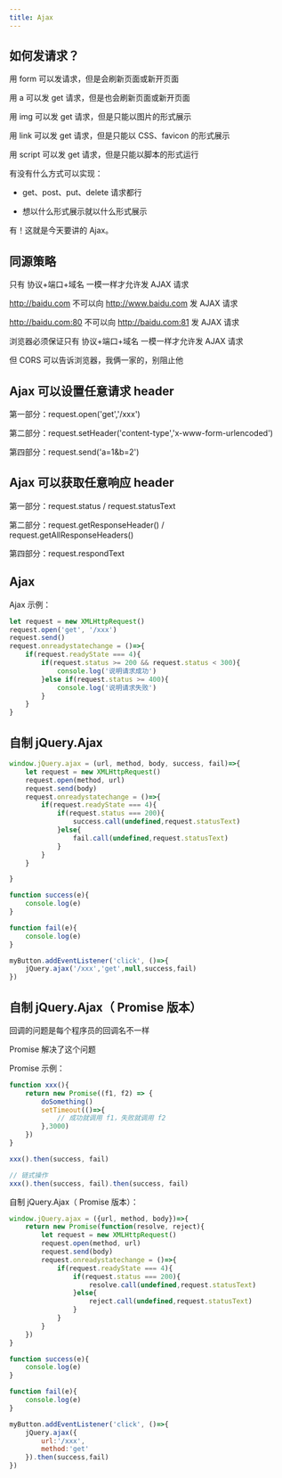 ```yaml
---
title: Ajax
---
```


## 如何发请求？

用 form 可以发请求，但是会刷新页面或新开页面

用 a 可以发 get 请求，但是也会刷新页面或新开页面

用 img 可以发 get 请求，但是只能以图片的形式展示

用 link 可以发 get 请求，但是只能以 CSS、favicon 的形式展示

用 script 可以发 get 请求，但是只能以脚本的形式运行

有没有什么方式可以实现：

- get、post、put、delete 请求都行

- 想以什么形式展示就以什么形式展示

有！这就是今天要讲的 Ajax。

## 同源策略

只有 协议+端口+域名 一模一样才允许发 AJAX 请求

http://baidu.com 不可以向 http://www.baidu.com 发 AJAX 请求

http://baidu.com:80 不可以向 http://baidu.com:81 发 AJAX 请求

浏览器必须保证只有 协议+端口+域名 一模一样才允许发 AJAX 请求

但 CORS 可以告诉浏览器，我俩一家的，别阻止他

## Ajax 可以设置任意请求 header

第一部分：request.open('get','/xxx')

第二部分：request.setHeader('content-type','x-www-form-urlencoded')

第四部分：request.send('a=1&b=2')

## Ajax 可以获取任意响应 header

第一部分：request.status / request.statusText

第二部分：request.getResponseHeader() / request.getAllResponseHeaders()

第四部分：request.respondText

## Ajax

Ajax 示例：

```javascript
let request = new XMLHttpRequest()
request.open('get', '/xxx')
request.send()
request.onreadystatechange = ()=>{
    if(request.readyState === 4){ 
        if(request.status >= 200 && request.status < 300){
            console.log('说明请求成功')
        }else if(request.status >= 400){
            console.log('说明请求失败') 
        }
    }
}
```

## 自制 jQuery.Ajax

```javascript
window.jQuery.ajax = (url, method, body, success, fail)=>{
    let request = new XMLHttpRequest()
    request.open(method, url)
    request.send(body)
    request.onreadystatechange = ()=>{
        if(request.readyState === 4){
            if(request.status === 200){
                success.call(undefined,request.statusText)
            }else{
                fail.call(undefined,request.statusText)
            }
        }
    }

}

function success(e){
    console.log(e)
}

function fail(e){
    console.log(e)
}

myButton.addEventListener('click', ()=>{
    jQuery.ajax('/xxx','get',null,success,fail)
})
```

## 自制 jQuery.Ajax（ Promise 版本）

回调的问题是每个程序员的回调名不一样

Promise 解决了这个问题

Promise 示例：

```javascript
function xxx(){
    return new Promise((f1, f2) => {
        doSomething()
        setTimeout(()=>{
            // 成功就调用 f1，失败就调用 f2
        },3000)
    })
}

xxx().then(success, fail)

// 链式操作
xxx().then(success, fail).then(success, fail)
```

自制 jQuery.Ajax（ Promise 版本）：

```javascript
window.jQuery.ajax = ({url, method, body})=>{
    return new Promise(function(resolve, reject){
        let request = new XMLHttpRequest()
        request.open(method, url)
        request.send(body)
        request.onreadystatechange = ()=>{
            if(request.readyState === 4){
                if(request.status === 200){
                    resolve.call(undefined,request.statusText)
                }else{
                    reject.call(undefined,request.statusText)
                }
            }
        }
    })
}

function success(e){
    console.log(e)
}

function fail(e){
    console.log(e)
}

myButton.addEventListener('click', ()=>{
    jQuery.ajax({
        url:'/xxx',
        method:'get'
    }).then(success,fail)
})
```